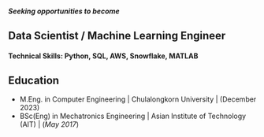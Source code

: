 ##### Seeking opportunities to become 

## Data Scientist / Machine Learning Engineer

#### Technical Skills: Python, SQL, AWS, Snowflake, MATLAB

## Education								       		
- M.Eng. in Computer Engineering | Chulalongkorn University | (December 2023)	 			        		
- BSc(Eng) in Mechatronics Engineering | Asian Institute of Technology (AIT) | (_May 2017_)
